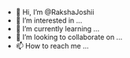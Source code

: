 - 👋 Hi, I’m @RakshaJoshii
- 👀 I’m interested in ...
- 🌱 I’m currently learning ...
- 💞️ I’m looking to collaborate on ...
- 📫 How to reach me ...

<!---
RakshaJoshii/RakshaJoshii is a ✨ special ✨ repository because its `README.md` (this file) appears on your GitHub profile.
You can click the Preview link to take a look at your changes.
--->
